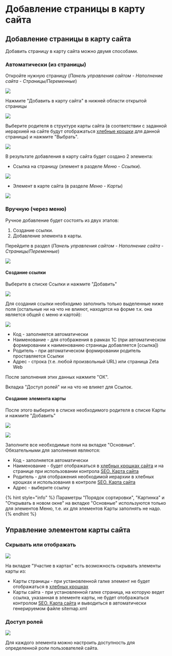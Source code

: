 # Добавление страницы в карту сайта

## Добавление страницы в карту сайта

Добавить страницу в карту сайта можно двумя способами.

### Автоматически \(из страницы\)

Откройте нужную страницу \(_Панель управления сайтом - Наполнение сайта - Страницы/Переменные_\)

![](../../.gitbook/assets/image%20%28193%29.png)

Нажмите "Добавить в карту сайта" в нижней области открытой страницы

![](../../.gitbook/assets/image%20%2854%29.png)

Выберите родителя в структуре карты сайта \(в соответствии с заданной иерархией на сайте будут отображаться [хлебные крошки](khlebnye-kroshki-breadcrumbs.md) для данной страницы\) и нажмите "Выбрать".

![](../../.gitbook/assets/image%20%2813%29.png)

В результате добавления в карту сайта будет создано 2 элемента:

* Ссылка на страницу \(элемент в разделе _Меню - Ссылки_\).

![](../../.gitbook/assets/image%20%28323%29.png)

* Элемент в карте сайта \(в разделе _Меню - Карты_\)

![](../../.gitbook/assets/image%20%28103%29.png)

### Вручную \(через меню\)

Ручное добавление будет состоять из двух этапов:

1. Создание ссылки.
2. Добавление элемента в карты.

Перейдите в раздел \(_Панель управления сайтом - Наполнение сайта - Страницы/Переменные_\)

![](../../.gitbook/assets/image%20%28211%29.png)

#### Создание ссылки

Выберите в списке Ссылки и нажмите "Добавить"

![](../../.gitbook/assets/image%20%28236%29.png)

Для создания ссылки необходимо заполнить только выделенные ниже поля \(остальные ни на что не влияют, находятся на форме т.к. она является общей с меню и картой\):

![](../../.gitbook/assets/image%20%28148%29.png)

* Код - заполняется автоматически
* Наименование - для отображения в рамках 1С \(при автоматическом формировании к наименованию страницы добавляется \[ссылка\]\)
* Родитель - при автоматическом формировании родитель проставляется Ссылки
* Адрес - строка \(т.е. любой произвольный URL\) или страница Zeta Web

После заполнения этих данных нажмите "ОК".

Вкладка "Доступ ролей" ни на что не влияет для Ссылок.

#### Создание элемента карты

После этого выберите в списке необходимого родителя в списке Карты и нажмите "Добавить"

![](../../.gitbook/assets/image%20%28236%29.png)

![](../../.gitbook/assets/image%20%28115%29.png)

Заполните все необходимые поля на вкладке "Основные". Обязательными для заполнения являются:

* Код - заполняется автоматически
* Наименование - будет отображаться в [хлебных крошках сайта](khlebnye-kroshki-breadcrumbs.md) и на странице при использовании контрола [SEO. Карта сайта](../../tekhnicheskaya-dokumentaciya/opisanie-kontrolov/5.-seo/seo.-karta-saita.md)
* Родитель - для отображения необходимой иерархии в хлебных крошках и использования в контроле [SEO. Карта сайта](../../tekhnicheskaya-dokumentaciya/opisanie-kontrolov/5.-seo/seo.-karta-saita.md)
* Адрес - выберите ссылку

{% hint style="info" %}
Параметры "Порядок сортировки", "Картинка" и "Открывать в новом окне" на вкладке "Основные" используются только для элементов Меню, т.е. их для элементов Карты заполнять не надо.
{% endhint %}

## Управление элементом карты сайта

### Скрывать или отображать

![](../../.gitbook/assets/image%20%28285%29.png)

На вкладке "Участие в картах" есть возможность скрывать элементы карты из:

* Карты страницы - при установленной галке элемент не будет отображаться в [хлебных крошках](khlebnye-kroshki-breadcrumbs.md)
* Карты сайта - при установленной галке страница, на которую ведет ссылка, указанная в элементе карты, не будет отображаться контролом [SEO. Карта сайта](../../tekhnicheskaya-dokumentaciya/opisanie-kontrolov/5.-seo/seo.-karta-saita.md) и выводиться в автоматически генерируемом файле sitemap.xml

### Доступ ролей

![](../../.gitbook/assets/image%20%28334%29.png)

Для каждого элемента можно настроить доступность для определенной роли пользователей сайта.

